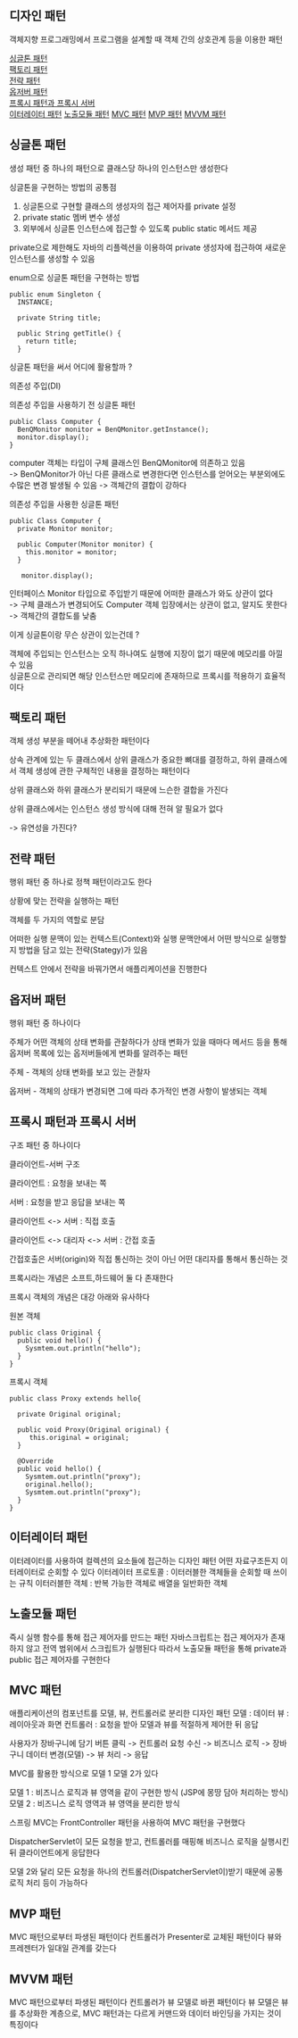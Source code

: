 ## 디자인 패턴

객체지향 프로그래밍에서 프로그램을 설계할 때 객체 간의 상호관계 등을 이용한 패턴

[싱글톤 패턴](#싱글톤-패턴)  
[팩토리 패턴](#팩토리-패턴)  
[전략 패턴](#전략-패턴)  
[옵저버 패턴](#옵저버-패턴)  
[프록시 패턴과 프록시 서버](#프록시-패턴과-프록시-서버)  
[이터레이터 패턴](#이터레이터-패턴)
[노출모듈 패턴](#노출모듈-패턴)
[MVC 패턴](#MVC-패턴)
[MVP 패턴](#MVP-패턴)
[MVVM 패턴](MVVM-패턴)

## 싱글톤 패턴

생성 패턴 중 하나의 패턴으로 클래스당 하나의 인스턴스만 생성한다  

싱글톤을 구현하는 방법의 공통점  
1. 싱글톤으로 구현할 클래스의 생성자의 접근 제어자를 private 설정  
2. private static 멤버 변수 생성
3. 외부에서 싱글톤 인스턴스에 접근할 수 있도록 public static 메서드 제공 

private으로 제한해도 자바의 리플렉션을 이용하여 private 생성자에 접근하여 새로운 인스턴스를 생성할 수 있음  

enum으로 싱글톤 패턴을 구현하는 방법  
```
public enum Singleton {
  INSTANCE;
  
  private String title;
  
  public String getTitle() {
    return title;
  }
```

싱글톤 패턴을 써서 어디에 활용할까 ?  

의존성 주입(DI)

의존성 주입을 사용하기 전 싱글톤 패턴
```
public Class Computer {
  BenQMonitor monitor = BenQMonitor.getInstance();
  monitor.display();
}
```
computer 객체는 타입이 구체 클래스인 BenQMonitor에 의존하고 있음  
-> BenQMonitor가 아닌 다른 클래스로 변경한다면 인스턴스를 얻어오는 부분외에도 수많은 변경 발생될 수 있음
-> 객체간의 결합이 강하다  

의존성 주입을 사용한 싱글톤 패턴
```
public Class Computer {
  private Monitor monitor;
  
  public Computer(Monitor monitor) {
    this.monitor = monitor;
  }
  
   monitor.display();
```
인터페이스 Monitor 타입으로 주입받기 때문에 어떠한 클래스가 와도 상관이 없다  
-> 구체 클래스가 변경되어도 Computer 객체 입장에서는 상관이 없고, 알지도 못한다  
-> 객체간의 결합도를 낮춤

이게 싱글톤이랑 무슨 상관이 있는건데 ?  

객체에 주입되는 인스턴스는 오직 하나여도 실행에 지장이 없기 때문에 메모리를 아낄 수 있음  
싱글톤으로 관리되면 해당 인스턴스만 메모리에 존재하므로 프록시를 적용하기 효율적이다  

## 팩토리 패턴

객체 생성 부분을 떼어내 추상화한 패턴이다  

상속 관계에 있는 두 클래스에서 상위 클래스가 중요한 뼈대를 결정하고, 하위 클래스에서 객체 생성에 관한 구체적인 내용을 결정하는 패턴이다

상위 클래스와 하위 클래스가 분리되기 때문에 느슨한 결합을 가진다   

상위 클래스에서는 인스턴스 생성 방식에 대해 전혀 알 필요가 없다  

-> 유연성을 가진다? 

## 전략 패턴

행위 패턴 중 하나로 정책 패턴이라고도 한다  

상황에 맞는 전략을 실행하는 패턴  

객체를 두 가지의 역할로 분담  

어떠한 실행 문맥이 있는 컨텍스트(Context)와 실행 문맥안에서 어떤 방식으로 실행할지 방법을 담고 있는 전략(Stategy)가 있음  

컨텍스트 안에서 전략을 바꿔가면서 애플리케이션을 진행한다  


## 옵저버 패턴

행위 패턴 중 하나이다  

주체가 어떤 객체의 상태 변화를 관찰하다가 상태 변화가 있을 때마다 메서드 등을 통해 옵저버 목록에 있는 옵저버들에게 변화를 알려주는 패턴  

주체 - 객체의 상태 변화를 보고 있는 관찰자  

옵저버 - 객체의 상태가 변경되면 그에 따라 추가적인 변경 사항이 발생되는 객체  


## 프록시 패턴과 프록시 서버

구조 패턴 중 하나이다  

클라이언트-서버 구조 

클라이언트 : 요청을 보내는 쪽  

서버 : 요청을 받고 응답을 보내는 쪽

클라이언트 <-> 서버 : 직접 호출 

클라이언트 <-> 대리자 <-> 서버 : 간접 호출 

간접호출은 서버(origin)와 직접 통신하는 것이 아닌 어떤 대리자를 통해서 통신하는 것

프록시라는 개념은 소프트,하드웨어 둘 다 존재한다  

프록시 객체의 개념은 대강 아래와 유사하다

원본 객체
```
public class Original {
  public void hello() {
    Sysmtem.out.println("hello");
  }
}
```

프록시 객체   
```
public class Proxy extends hello{

  private Original original;
  
  public void Proxy(Original original) {
     this.original = original;
  }
  
  @Override
  public void hello() {
    Sysmtem.out.println("proxy");
    original.hello();
    Sysmtem.out.println("proxy");
  }
}
```

## 이터레이터 패턴

이터레이터를 사용하여 컬렉션의 요소들에 접근하는 디자인 패턴
어떤 자료구조든지 이터레이터로 순회할 수 있다
이터레이터 프로토콜 : 이터러블한 객체들을 순회할 때 쓰이는 규칙
이터러블한 객체 : 반복 가능한 객체로 배열을 일반화한 객체

## 노출모듈 패턴

즉시 실행 함수를 통해 접근 제어자를 만드는 패턴
자바스크립트는 접근 제어자가 존재하지 않고 전역 범위에서 스크립트가 실행된다
따라서 노출모듈 패턴을 통해 private과 public 접근 제어자를 구현한다

## MVC 패턴

애플리케이션의 컴포넌트를 모델, 뷰, 컨트롤러로 분리한 디자인 패턴
모델 : 데이터
뷰 : 레이아웃과 화면
컨트롤러 : 요청을 받아 모델과 뷰를 적절하게 제어한 뒤 응답

사용자가 장바구니에 담기 버튼 클릭 -> 컨트롤러 요청 수신 -> 비즈니스 로직 -> 장바구니 데이터 변경(모델) -> 뷰 처리 -> 응답

MVC를 활용한 방식으로 모델 1 모델 2가 있다

모델 1 : 비즈니스 로직과 뷰 영역을 같이 구현한 방식 (JSP에 몽땅 담아 처리하는 방식)
모델 2 : 비즈니스 로직 영역과 뷰 영역을 분리한 방식

스프링 MVC는 FrontController 패턴을 사용하여 MVC 패턴을 구현했다

DispatcherServlet이 모든 요청을 받고, 컨트롤러를 매핑해 비즈니스 로직을 실행시킨 뒤 클라이언트에게 응답한다

모델 2와 달리 모든 요청을 하나의 컨트롤러(DispatcherServlet이)받기 때문에 공통 로직 처리 등이 가능하다

## MVP 패턴

MVC 패턴으로부터 파생된 패턴이다
컨트롤러가 Presenter로 교체된 패턴이다
뷰와 프레젠터가 일대일 관계를 갖는다

## MVVM 패턴

MVC 패턴으로부터 파생된 패턴이다
컨트롤러가 뷰 모델로 바뀐 패턴이다
뷰 모델은 뷰를 추상화한 계층으로, MVC 패턴과는 다르게 커맨드와 데이터 바인딩을 가지는 것이 특징이다

